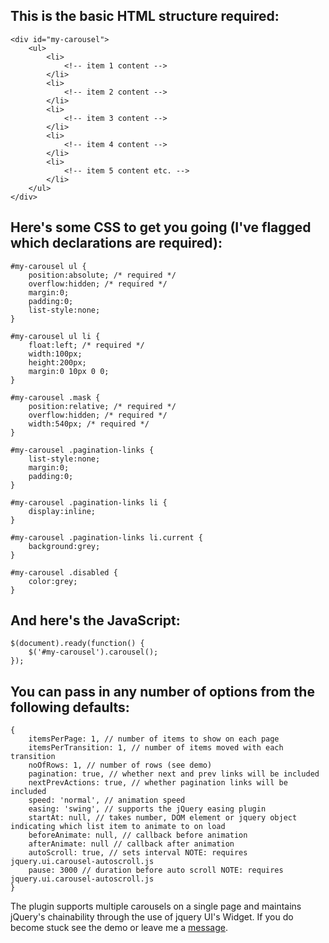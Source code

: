 ﻿This is the basic HTML structure required:
------------------------------------------
    <div id="my-carousel">
        <ul>
            <li>
                <!-- item 1 content -->
            </li>
            <li>
                <!-- item 2 content -->
            </li>
            <li>
                <!-- item 3 content -->
            </li>
            <li>
                <!-- item 4 content -->
            </li>
            <li>
                <!-- item 5 content etc. -->
            </li>
        </ul>
    </div>

Here's some CSS to get you going (I've flagged which declarations are required):
--------------------------------------------------------------------------------
    #my-carousel ul {
        position:absolute; /* required */
        overflow:hidden; /* required */
        margin:0;
        padding:0;
        list-style:none;
    }
     
    #my-carousel ul li {
        float:left; /* required */
        width:100px;
        height:200px;
        margin:0 10px 0 0;
    }
     
    #my-carousel .mask {
        position:relative; /* required */
        overflow:hidden; /* required */
        width:540px; /* required */
    }
     
    #my-carousel .pagination-links {
        list-style:none;
        margin:0;
        padding:0;
    }
     
    #my-carousel .pagination-links li {
        display:inline;
    }
     
    #my-carousel .pagination-links li.current {
        background:grey;
    }
     
    #my-carousel .disabled {
        color:grey;
    }

And here's the JavaScript:
--------------------------
    $(document).ready(function() {
        $('#my-carousel').carousel();
    });

You can pass in any number of options from the following defaults:
------------------------------------------------------------------
    {
		itemsPerPage: 1, // number of items to show on each page
		itemsPerTransition: 1, // number of items moved with each transition
		noOfRows: 1, // number of rows (see demo)
		pagination: true, // whether next and prev links will be included
		nextPrevActions: true, // whether pagination links will be included
		speed: 'normal', // animation speed
		easing: 'swing', // supports the jQuery easing plugin
		startAt: null, // takes number, DOM element or jquery object indicating which list item to animate to on load
		beforeAnimate: null, // callback before animation
		afterAnimate: null // callback after animation
		autoScroll: true, // sets interval NOTE: requires jquery.ui.carousel-autoscroll.js
		pause: 3000 // duration before auto scroll NOTE: requires jquery.ui.carousel-autoscroll.js
    }

The plugin supports multiple carousels on a single page and maintains jQuery's chainability through the use of jquery UI's Widget. If you do become stuck see the demo or leave me a [message](http://richardscarrott.co.uk/posts/view/jquery-carousel-plugin "Richard Scarrott").